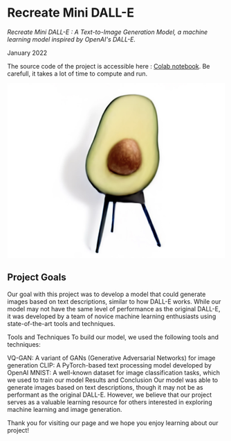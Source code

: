 # Recreate Mini DALL-E
*Recreate Mini DALL-E : A Text-to-Image Generation Model, a machine learning model inspired by OpenAI's DALL-E.*

January 2022

The source code of the project is accessible here : [Colab notebook](https://colab.research.google.com/drive/1s1L8Myrl24q40SB87AP0Bp-iCDhhlzPP?usp=sharing). Be carefull, it takes a lot of time to compute and run.

![Mini Dall-e example](/project_6.jpg)


## Project Goals
Our goal with this project was to develop a model that could generate images based on text descriptions, similar to how DALL-E works. While our model may not have the same level of performance as the original DALL-E, it was developed by a team of novice machine learning enthusiasts using state-of-the-art tools and techniques.



Tools and Techniques
To build our model, we used the following tools and techniques:

VQ-GAN: A variant of GANs (Generative Adversarial Networks) for image generation
CLIP: A PyTorch-based text processing model developed by OpenAI
MNIST: A well-known dataset for image classification tasks, which we used to train our model
Results and Conclusion
Our model was able to generate images based on text descriptions, though it may not be as performant as the original DALL-E. However, we believe that our project serves as a valuable learning resource for others interested in exploring machine learning and image generation.

Thank you for visiting our page and we hope you enjoy learning about our project!